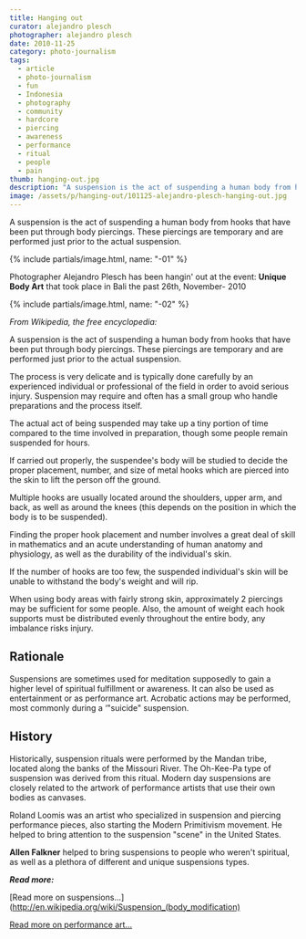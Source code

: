 ```yaml
---
title: Hanging out
curator: alejandro plesch
photographer: alejandro plesch
date: 2010-11-25
category: photo-journalism
tags:
  - article
  - photo-journalism
  - fun
  - Indonesia
  - photography
  - community
  - hardcore
  - piercing
  - awareness
  - performance
  - ritual
  - people
  - pain
thumb: hanging-out.jpg
description: "A suspension is the act of suspending a human body from hooks that have been put through body piercings. These piercings are temporary and are performed just prior to the actual suspension."
image: /assets/p/hanging-out/101125-alejandro-plesch-hanging-out.jpg
---
```

A suspension is the act of suspending a human body from hooks that have been put through body piercings. These piercings are temporary and are performed just prior to the actual suspension.


{% include partials/image.html, name: "-01" %}

Photographer Alejandro Plesch has been hangin' out at the event: **Unique Body Art** that took place in Bali the past 26th, November- 2010


{% include partials/image.html, name: "-02" %}

_From Wikipedia, the free encyclopedia:_

A suspension is the act of suspending a human body from hooks that have been put through body piercings. These piercings are temporary and are performed just prior to the actual suspension.

The process is very delicate and is typically done carefully by an experienced individual or professional of the field in order to avoid serious injury. Suspension may require and often has a small group who handle preparations and the process itself.

The actual act of being suspended may take up a tiny portion of time compared to the time involved in preparation, though some people remain suspended for hours.

If carried out properly, the suspendee's body will be studied to decide the proper placement, number, and size of metal hooks which are pierced into the skin to lift the person off the ground.

Multiple hooks are usually located around the shoulders, upper arm, and back, as well as around the knees (this depends on the position in which the body is to be suspended).

Finding the proper hook placement and number involves a great deal of skill in mathematics and an acute understanding of human anatomy and physiology, as well as the durability of the individual's skin.

If the number of hooks are too few, the suspended individual's skin will be unable to withstand the body's weight and will rip.

When using body areas with fairly strong skin, approximately 2 piercings may be sufficient for some people. Also, the amount of weight each hook supports must be distributed evenly throughout the entire body, any imbalance risks injury.

## Rationale

Suspensions are sometimes used for meditation supposedly to gain a higher level of spiritual fulfillment or awareness. It can also be used as entertainment or as performance art. Acrobatic actions may be performed, most commonly during a &lsquo;"suicide" suspension.

## History

Historically, suspension rituals were performed by the Mandan tribe, located along the banks of the Missouri River. The Oh-Kee-Pa type of suspension was derived from this ritual. Modern day suspensions are closely related to the artwork of performance artists that use their own bodies as canvases.

Roland Loomis was an artist who specialized in suspension and piercing performance pieces, also starting the Modern Primitivism movement. He helped to bring attention to the suspension "scene" in the United States.

**Allen Falkner** helped to bring suspensions to people who weren't spiritual, as well as a plethora of different and unique suspensions types.


_**Read more:**_

[Read more on suspensions...](http://en.wikipedia.org/wiki/Suspension_(body_modification)

[Read more on performance art...](http://en.wikipedia.org/wiki/Performance_art)
